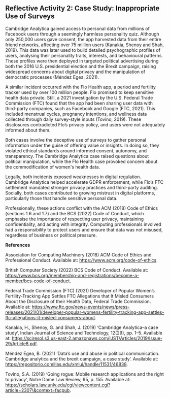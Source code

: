 ## **Reflective Activity 2: Case Study: Inappropriate Use of Surveys**

Cambridge Analytica gained access to personal data from millions of Facebook users through a seemingly harmless personality quiz. Although only 250,000 users gave consent, the app harvested data from their entire friend networks, affecting over 75 million users (Kanakia, Shenoy and Shah, 2019). This data was later used to build detailed psychographic profiles of users, analysing their personality traits, interests, and behavioural patterns. These profiles were then deployed in targeted political advertising during both the 2016 U.S. presidential election and the Brexit campaign, raising widespread concerns about digital privacy and the manipulation of democratic processes (Méndez Egea, 2021).

A similar incident occurred with the Flo Health app, a period and fertility tracker used by over 100 million people. Flo promised to keep sensitive health data private. Still, a 2021 investigation by the U.S. Federal Trade Commission (FTC) found that the app had been sharing user data with third-party companies, such as Facebook and Google (FTC, 2021). This included menstrual cycles, pregnancy intentions, and wellness data collected through daily survey-style inputs (Tovino, 2019). These disclosures contradicted Flo’s privacy policy, and users were not adequately informed about them.

Both cases involve the deceptive use of surveys to gather personal information under the guise of offering value or insights. In doing so, they violated ethical standards around informed consent, autonomy, and transparency. The Cambridge Analytica case raised questions about political manipulation, while the Flo Health case provoked concern about the commodification of women's health data.

Legally, both incidents exposed weaknesses in digital regulation. Cambridge Analytica helped accelerate GDPR enforcement, while Flo’s FTC settlement mandated stronger privacy practices and third-party auditing. Socially, both cases contributed to growing mistrust in digital platforms, particularly those that handle sensitive personal data.

Professionally, these actions conflict with the ACM (2018) Code of Ethics (sections 1.6 and 1.7) and the BCS (2022) Code of Conduct, which emphasise the importance of respecting user privacy, maintaining confidentiality, and acting with integrity. Computing professionals involved had a responsibility to protect users and ensure that data was not misused, regardless of business or political pressure.




**References**

Association for Computing Machinery (2018) ACM Code of Ethics and Professional Conduct. Available at: https://www.acm.org/code-of-ethics.

British Computer Society (2022) BCS Code of Conduct. Available at: https://www.bcs.org/membership-and-registrations/become-a-member/bcs-code-of-conduct.

Federal Trade Commission (FTC) (2021) Developer of Popular Women’s Fertility-Tracking App Settles FTC Allegations that It Misled Consumers About the Disclosure of their Health Data, Federal Trade Commission. Available at: https://www.ftc.gov/news-events/news/press-releases/2021/01/developer-popular-womens-fertility-tracking-app-settles-ftc-allegations-it-misled-consumers-about.

Kanakia, H., Shenoy, G. and Shah, J. (2019) ‘Cambridge Analytica–a case study’, Indian Journal of Science and Technology, 12(29), pp. 1–5. Available at: https://sciresol.s3.us-east-2.amazonaws.com/IJST/Articles/2019/Issue-29/Article8.pdf.

Méndez Egea, B. (2021) ‘Data’s use and abuse in political communication. Cambridge analytica and the brexit campaign, a case study’. Available at: https://repositorio.comillas.edu/xmlui/handle/11531/46838.

Tovino, S.A. (2019) ‘Going rogue: Mobile research applications and the right to privacy’, Notre Dame Law Review, 95, p. 155\. Available at: https://scholars.law.unlv.edu/cgi/viewcontent.cgi?article=2307\&context=facpub.

